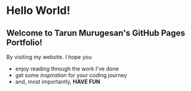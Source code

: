 # Hello World! 

## Welcome to **Tarun Murugesan's** GitHub Pages Portfolio!

By visiting my website. I hope you
- enjoy reading through the work I've done
- get some *inspiration* for your coding journey
- and, most importantly, **HAVE FUN**
